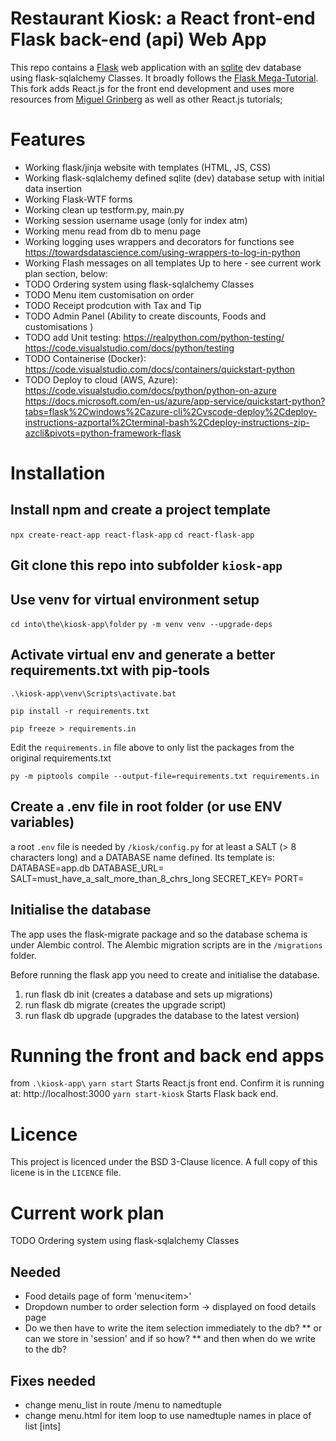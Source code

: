 # Restaurant Kiosk: a React front-end Flask back-end (api) Web App
This repo contains a [Flask](https://palletsprojects.com/p/flask/) web application with an [sqlite](https://sqlite.org/) dev database using flask-sqlalchemy Classes. It broadly follows the [Flask Mega-Tutorial](https://blog.miguelgrinberg.com/post/the-flask-mega-tutorial-part-i-hello-world).
This fork adds React.js for the front end development and uses more resources from [Miguel Grinberg](https://blog.miguelgrinberg.com/) as well as other React.js tutorials;

# Features
- Working flask/jinja website with templates (HTML, JS, CSS)
- Working flask-sqlalchemy defined sqlite (dev) database setup with initial data insertion
- Working Flask-WTF forms
- Working clean up testform.py, main.py
- Working session username usage (only for index atm)
- Working menu read from db to menu page
- Working logging uses wrappers and decorators for functions
    see https://towardsdatascience.com/using-wrappers-to-log-in-python
- Working Flash messages on all templates
Up to here - see current work plan section, below:
- TODO Ordering system using flask-sqlalchemy Classes
- TODO Menu item customisation on order
- TODO Receipt prodcution with Tax and Tip
- TODO Admin Panel (Ability to create discounts, Foods and customisations )
- TODO add Unit testing: https://realpython.com/python-testing/
    https://code.visualstudio.com/docs/python/testing
- TODO Containerise (Docker): https://code.visualstudio.com/docs/containers/quickstart-python
- TODO Deploy to cloud (AWS, Azure): https://code.visualstudio.com/docs/python/python-on-azure
https://docs.microsoft.com/en-us/azure/app-service/quickstart-python?tabs=flask%2Cwindows%2Cazure-cli%2Cvscode-deploy%2Cdeploy-instructions-azportal%2Cterminal-bash%2Cdeploy-instructions-zip-azcli&pivots=python-framework-flask

# Installation
## Install npm and create a project template
`npx create-react-app react-flask-app`
`cd react-flask-app`

## Git clone this repo into subfolder `kiosk-app`

## Use venv for virtual environment setup
`cd into\the\kiosk-app\folder`
`py -m venv venv --upgrade-deps`

## Activate virtual env and generate a better requirements.txt with pip-tools
`.\kiosk-app\venv\Scripts\activate.bat`

`pip install -r requirements.txt`

`pip freeze > requirements.in`

Edit the `requirements.in` file above to only list the packages from the original requirements.txt

`py -m piptools compile --output-file=requirements.txt requirements.in`

## Create a .env file in root folder (or use ENV variables)
a root `.env` file is needed by `/kiosk/config.py` for at least a SALT (> 8 characters long) and a DATABASE name defined. Its template is:
    DATABASE=app.db
    DATABASE_URL=
    SALT=must_have_a_salt_more_than_8_chrs_long
    SECRET_KEY=
    PORT=

## Initialise the database
The app uses the flask-migrate package and so the database schema is under Alembic control. The Alembic migration scripts are in the `/migrations` folder.

Before running the flask app you need to create and initialise the database.
1. run flask db init (creates a database and sets up migrations)
2. run flask db migrate (creates the upgrade script)
3. run flask db upgrade (upgrades the database to the latest version)

# Running the front and back end apps
from `.\kiosk-app\`
`yarn start` Starts React.js front end. Confirm it is running at: http://localhost:3000
`yarn start-kiosk` Starts Flask back end.

# Licence
This project is licenced under the BSD 3-Clause licence. A full copy of this licene is in the `LICENCE` file.

# Current work plan
TODO Ordering system using flask-sqlalchemy Classes
## Needed
* Food details page of form 'menu\<item>'
* Dropdown number to order selection form -> displayed on food details page
* Do we then have to write the item selection immediately to the db?
** or can we store in 'session' and if so how?
** and then when do we write to the db?

## Fixes needed
* change menu_list in route /menu to namedtuple
* change menu.html for item loop to use namedtuple names in place of list [ints]
